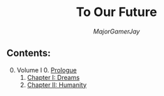 <h1 align="center">To Our Future</h1>
<p align="center"><i>MajorGamerJay</i></p>

## Contents:

0. Volume I
    0. [Prologue](vol_1_page_1.html)
    1. [Chapter I: Dreams](vol_1_page_3.html)
    2. [Chapter II: Humanity](vol_1_page_15.html)
